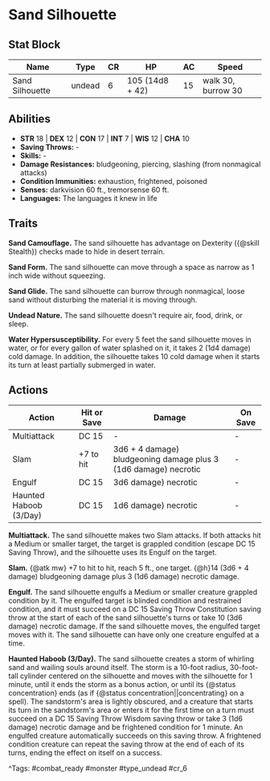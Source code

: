 # Sand Silhouette

## Stat Block

| Name | Type | CR | HP | AC | Speed |
|------|------|----|----|----|-------|
| Sand Silhouette | undead | 6 | 105 (14d8 + 42) | 15 | walk 30, burrow 30 |

## Abilities

- **STR** 18 | **DEX** 12 | **CON** 17 | **INT** 7 | **WIS** 12 | **CHA** 10
- **Saving Throws:** -  
- **Skills:** -  
- **Damage Resistances:** bludgeoning, piercing, slashing (from nonmagical attacks)  
- **Condition Immunities:** exhaustion, frightened, poisoned  
- **Senses:** darkvision 60 ft., tremorsense 60 ft.  
- **Languages:** The languages it knew in life

## Traits

**Sand Camouflage.** The sand silhouette has advantage on Dexterity ({@skill Stealth}) checks made to hide in desert terrain.

**Sand Form.** The sand silhouette can move through a space as narrow as 1 inch wide without squeezing.

**Sand Glide.** The sand silhouette can burrow through nonmagical, loose sand without disturbing the material it is moving through.

**Undead Nature.** The sand silhouette doesn't require air, food, drink, or sleep.

**Water Hypersusceptibility.** For every 5 feet the sand silhouette moves in water, or for every gallon of water splashed on it, it takes 2 (1d4 damage) cold damage. In addition, the silhouette takes 10 cold damage when it starts its turn at least partially submerged in water.


## Actions

| Action | Hit or Save | Damage | On Save |
|--------|--------------|--------|----------|
| Multiattack | DC 15 | - | - |
| Slam | +7 to hit | 3d6 + 4 damage) bludgeoning damage plus 3 (1d6 damage) necrotic | - |
| Engulf | DC 15 | 3d6 damage) necrotic | - |
| Haunted Haboob (3/Day) | DC 15 | 1d6 damage) necrotic | - |

**Multiattack.** The sand silhouette makes two Slam attacks. If both attacks hit a Medium or smaller target, the target is grappled condition (escape DC 15 Saving Throw), and the silhouette uses its Engulf on the target.

**Slam.** {@atk mw} +7 to hit to hit, reach 5 ft., one target. {@h}14 (3d6 + 4 damage) bludgeoning damage plus 3 (1d6 damage) necrotic damage.

**Engulf.** The sand silhouette engulfs a Medium or smaller creature grappled condition by it. The engulfed target is blinded condition and restrained condition, and it must succeed on a DC 15 Saving Throw Constitution saving throw at the start of each of the sand silhouette's turns or take 10 (3d6 damage) necrotic damage. If the sand silhouette moves, the engulfed target moves with it. The sand silhouette can have only one creature engulfed at a time.

**Haunted Haboob (3/Day).** The sand silhouette creates a storm of whirling sand and wailing souls around itself. The storm is a 10-foot radius, 30-foot-tall cylinder centered on the silhouette and moves with the silhouette for 1 minute, until it ends the storm as a bonus action, or until its {@status concentration} ends (as if {@status concentration||concentrating} on a spell). The sandstorm's area is lightly obscured, and a creature that starts its turn in the sandstorm's area or enters it for the first time on a turn must succeed on a DC 15 Saving Throw Wisdom saving throw or take 3 (1d6 damage) necrotic damage and be frightened condition for 1 minute. An engulfed creature automatically succeeds on this saving throw. A frightened condition creature can repeat the saving throw at the end of each of its turns, ending the effect on itself on a success.


^Tags: #combat_ready #monster #type_undead #cr_6